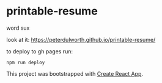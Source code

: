 # printable-resume

word sux

look at it: https://peterdulworth.github.io/printable-resume/

to deploy to gh pages run:
```
npm run deploy
```


This project was bootstrapped with [Create React App](https://github.com/facebook/create-react-app).

